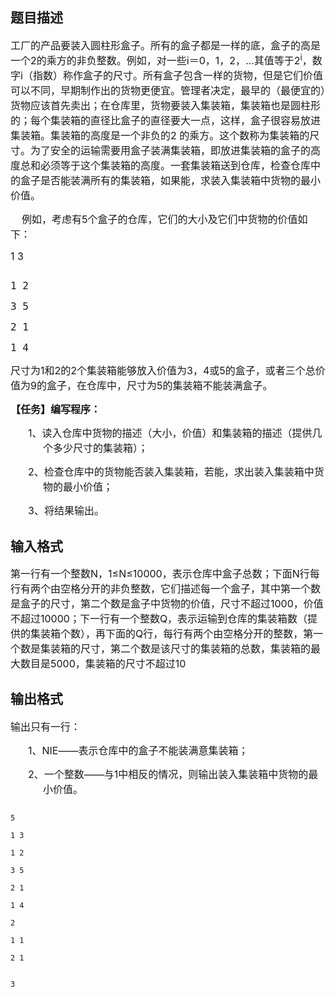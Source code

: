 ## 题目描述

<div>
 <span style="font-size: 12pt">工厂的产品要装入圆柱形盒子。所有的盒子都是一样的底，盒子的高是一个2的乘方的非负整数。例如，对一些i＝0，1，2，…其值等于2<sup>i</sup>，数字i（指数）称作盒子的尺寸。所有盒子包含一样的货物，但是它们价值可以不同，早期制作出的货物更便宜。管理者决定，最早的（最便宜的）货物应该首先卖出；在仓库里，货物要装入集装箱，集装箱也是圆柱形的；每个集装箱的直径比盒子的直径要大一点，这样，盒子很容易放进集装箱。集装箱的高度是一个非负的2 的乘方。这个数称为集装箱的尺寸。为了安全的运输需要用盒子装满集装箱，即放进集装箱的盒子的高度总和必须等于这个集装箱的高度。一套集装箱送到仓库，检查仓库中的盒子是否能装满所有的集装箱，如果能，求装入集装箱中货物的最小价值。</span>
</div> 
<div>
 <span style="font-size: 12pt">    </span><span style="font-size: 12pt">例如，考虑有5个盒子的仓库，它们的大小及它们中货物的价值如下：</span>
</div> 
<p> <divre></divre> <span style="font-size: 12pt">1 3</span></p> 
<pre></pre> 
<pre><span style="font-size: 12pt">1 2</span></pre> 
<pre><span style="font-size: 12pt">3 5</span></pre> 
<pre><span style="font-size: 12pt">2 1</span></pre> 
<pre><span style="font-size: 12pt">1 4</span></pre> 
<p><span style="font-size: 12pt">尺寸为1和2的2个集装箱能够放入价值为3，4或5的盒子，或者三个总价值为9的盒子，在仓库中，尺寸为5的集装箱不能装满盒子。</span></p> 
<div></div> 
<div>
 <b><span style="font-size: 12pt">【任务】编写程序：</span></b>
</div> 
<div style="margin: 0cm 0cm 0pt 39pt; text-indent: -18pt">
 <span style="font-size: 12pt">1、</span><span style="font-size: 12pt">读入仓库中货物的描述（大小，价值）和集装箱的描述（提供几个多少尺寸的集装箱）；</span>
</div> 
<div style="margin: 0cm 0cm 0pt 39pt; text-indent: -18pt">
 <span style="font-size: 12pt">2、</span><span style="font-size: 12pt">检查仓库中的货物能否装入集装箱，若能，求出装入集装箱中货物的最小价值；</span>
</div> 
<div style="margin: 0cm 0cm 0pt 39pt; text-indent: -18pt">
 <span style="font-size: 12pt">3、</span><span style="font-size: 12pt">将结果输出。</span>
</div>

## 输入格式

<div>
 <span style="font-size: 12pt">第一行有一个整数N，1≤N≤10000，表示仓库中盒子总数；下面N行每行有两个由空格分开的非负整数，它们描述每一个盒子，其中第一个数是盒子的尺寸，第二个数是盒子中货物的价值，尺寸不超过1000，价值不超过10000；下一行有一个整数Q，表示运输到仓库的集装箱数（提供的集装箱个数），再下面的Q行，每行有两个由空格分开的整数，第一个数是集装箱的尺寸，第二个数是该尺寸的集装箱的总数，集装箱的最大数目是5000，集装箱的尺寸不超过10</span>
</div>

## 输出格式

<p><span style="font-size: 12pt">输出只有一行：</span></p> 
<div style="margin: 0cm 0cm 0pt 39pt; text-indent: -18pt">
 <span style="font-size: 12pt">1、</span><span style="font-size: 12pt">NIE</span><span style="font-size: 12pt">――表示仓库中的盒子不能装满意集装箱；</span>
</div> 
<div style="margin: 0cm 0cm 0pt 39pt; text-indent: -18pt">
 <span style="font-size: 12pt">2、</span><span style="font-size: 12pt">一个整数――与1中相反的情况，则输出装入集装箱中货物的最小价值。</span>
</div>

```input1
5
1 3
1 2
3 5
2 1
1 4
2
1 1
2 1
```
```output1
3
```
